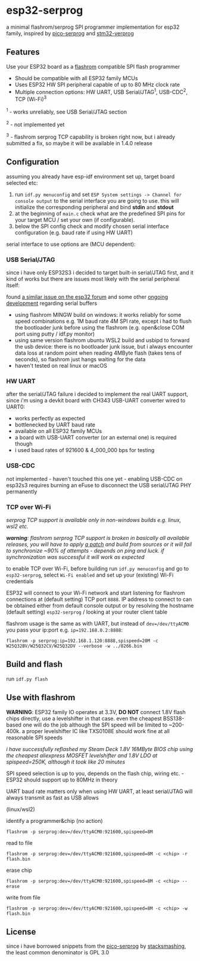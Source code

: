 # esp32-serprog
a minimal flashrom/serprog SPI programmer implementation for esp32 family, inspired by [pico-serprog](https://github.com/stacksmashing/pico-serprog) and [stm32-verprog](https://github.com/dword1511/stm32-vserprog)

## Features

Use your ESP32 board as a [flashrom](https://flashrom.org/) compatible SPI flash programmer

* Should be compatible with all ESP32 family MCUs
* Uses ESP32 HW SPI peripheral capable of up to 80 MHz clock rate
* Multiple connection options: HW UART, USB Serial/JTAG<sup>1</sup>, USB-CDC<sup>2</sup>, TCP (Wi-Fi)<sup>3</sup>

<sup>1</sup> - works unreliably, see USB Serial/JTAG section

<sup>2</sup> - not implemented yet

<sup>3</sup> - flashrom serprog TCP capability is broken right now, but i already submitted a fix, so maybe it will be available in 1.4.0 release

## Configuration

assuming you already have esp-idf environment set up, target board selected etc:

1) run `idf.py menuconfig` and set `ESP System settings -> Channel for console output` to the serial interface you are going to use. 
  this will initialize the corresponding peripheral and bind **stdin** and **stdout**
2) at the beginning of `main.c` check what are the predefined SPI pins for your target MCU / set your own (if configurable).
3) below the SPI config check and modify chosen serial interface configuration (e.g. baud rate if using HW UART)

serial interface to use options are (MCU dependent):

### USB Serial/JTAG

since i have only ESP32S3 i decided to target built-in serial/JTAG first, and it kind of works but there are issues most likely with the serial peripheral itself:

found [a similar issue on the esp32 forum](https://www.esp32.com/viewtopic.php?f=13&t=32209) and some other [ongoing development](https://github.com/espressif/esp-idf/pull/12291) regarding serial buffers

* using flashrom MINGW build on windows: it works reliably for some speed combinations e.g. 1M baud rate 4M SPI rate, except i had to flush the bootloader junk before using the flashrom (e.g. open&close COM port using putty / idf.py monitor)
* using same version flashrom ubuntu WSL2 build and usbipd to forward the usb device: there is no bootloader junk issue, but i always encounter data loss at random point when reading 4MByte flash (takes tens of seconds), so flashrom just hangs waiting for the data
* haven't tested on real linux or macOS

### HW UART

after the serial/JTAG failure i decided to implement the real UART support, since i'm using a devkit board with CH343 USB-UART converter wired to UART0:

* works perfectly as expected
* bottlenecked by UART baud rate
* available on all ESP32 family MCUs
* a board with USB-UART converter (or an external one) is required though
* i used baud rates of 921600 & 4_000_000 bps for testing

### USB-CDC

not implemented - haven't touched this one yet - enabling USB-CDC on esp32s3 requires burning an eFuse to disconnect the USB serial/JTAG PHY permanently

### TCP over Wi-Fi

*serprog TCP support is available only in non-windows builds e.g. linux, wsl2 etc.*

***warning**: flashrom serprog TCP support is broken in basically all available releases, 
you will have to apply [a patch](/flashrom_fix_tcp_patch.diff) and build from sources or it will fail to synchronize ~90% of attempts - depends on ping and luck. if synchronization was successful it will work as expected*

to enable TCP over Wi-Fi, before building run `idf.py menuconfig` and go to `esp32-serprog`,
select `Wi-Fi enabled` and set up your (existing) Wi-Fi credentials

ESP32 will connect to your Wi-Fi network and start listening for flashrom connections at (default setting) TCP port `8888`. 
IP address to connect to can be obtained either from default console output or by resolving the hostname (default setting) `esp32-serprog` / looking at your router client table

flashrom usage is the same as with UART, but instead of `dev=/dev/ttyACM0` you pass your ip:port e.g. `ip=192.168.0.2:8888`:

```
flashrom -p serprog:ip=192.168.1.120:8888,spispeed=20M -c W25Q32BV/W25Q32CV/W25Q32DV --verbose -w ../8266.bin
```

## Build and flash

run `idf.py flash`

## Use with flashrom

**WARNING**: ESP32 family IO operates at 3.3V, **DO NOT** connect 1.8V flash chips directly, use a levelshifter in that case. 
even the cheapest BSS138-based one will do the job although the SPI speed will be limited to ~200-400k. a proper levelshifter IC like TXS0108E should work fine at all reasonable SPI speeds

*i have successfully reflashed my Steam Deck 1.8V 16MByte BIOS chip using the cheapest aliexpress MOSFET levelshifter and 1.8V LDO at spispeed=250K, although it took like 20 minutes*

SPI speed selection is up to you, depends on the flash chip, wiring etc. - ESP32 should support up to 80MHz in theory

UART baud rate matters only when using HW UART, at least serial/JTAG will always transmit as fast as USB allows

(linux/wsl2)

identify a programmer&chip (no action)
```
flashrom -p serprog:dev=/dev/ttyACM0:921600,spispeed=8M
```

read to file
```
flashrom -p serprog:dev=/dev/ttyACM0:921600,spispeed=8M -c <chip> -r flash.bin
```

erase chip
```
flashrom -p serprog:dev=/dev/ttyACM0:921600,spispeed=8M -c <chip> --erase
```

write from file
```
flashrom -p serprog:dev=/dev/ttyACM0:921600,spispeed=8M -c <chip> -w flash.bin
```

## License

since i have borrowed snippets from the [pico-serprog](https://github.com/stacksmashing/pico-serprog) by [stacksmashing](https://github.com/stacksmashing), the least common denominator is GPL 3.0
